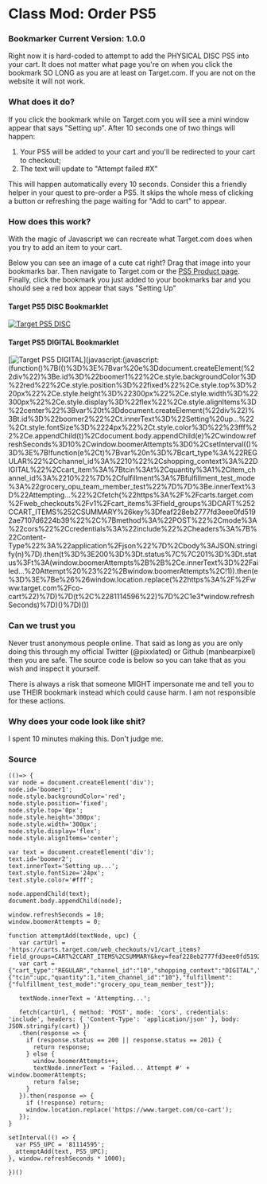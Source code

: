 # Class Mod: Order PS5

### Bookmarker Current Version: 1.0.0
Right now it is hard-coded to attempt to add the PHYSICAL DISC PS5 into your cart. It does not matter what page you're on when you click the bookmark SO LONG as you are at least on Target.com. If you are not on the website it will not work.

### What does it do?
If you click the bookmark while on Target.com you will see a mini window appear that says "Setting up". After 10 seconds one of two things will happen:
  1) Your PS5 will be added to your cart and you'll be redirected to your cart to checkout;
  2) The text will update to "Attempt failed #X"

This will happen automatically every 10 seconds. Consider this a friendly helper in your quest to pre-order a PS5. It skips the whole mess of clicking a button or refreshing the page waiting for "Add to cart" to appear.

### How does this work?
With the magic of Javascript we can recreate what Target.com does when you try to add an item to your cart.

Below you can see an image of a cute cat right? Drag that image into your bookmarks bar. Then navigate to Target.com or the [PS5 Product page](https://www.target.com/p/playstation-5-console/-/A-81114595). Finally, click the bookmark you just added to your bookmarks bar and you should see a red box appear that says "Setting Up"

#### Target PS5 DISC Bookmarklet
[![Target PS5 DISC](https://user-images.githubusercontent.com/6686750/93834445-91f44500-fc41-11ea-8bf7-67acf2f9eda4.png)](javascript:(function()%7B(()%3D%3E%7Bvar%20e%3Ddocument.createElement(%22div%22)%3Be.id%3D%22boomer1%22%2Ce.style.backgroundColor%3D%22red%22%2Ce.style.position%3D%22fixed%22%2Ce.style.top%3D%220px%22%2Ce.style.height%3D%22300px%22%2Ce.style.width%3D%22300px%22%2Ce.style.display%3D%22flex%22%2Ce.style.alignItems%3D%22center%22%3Bvar%20t%3Ddocument.createElement(%22div%22)%3Bt.id%3D%22boomer2%22%2Ct.innerText%3D%22Setting%20up...%22%2Ct.style.fontSize%3D%2224px%22%2Ct.style.color%3D%22%23fff%22%2Ce.appendChild(t)%2Cdocument.body.appendChild(e)%2Cwindow.refreshSeconds%3D10%2Cwindow.boomerAttempts%3D0%2CsetInterval(()%3D%3E%7B!function(e%2Ct)%7Bvar%20n%3D%7Bcart_type%3A%22REGULAR%22%2Cchannel_id%3A%2210%22%2Cshopping_context%3A%22DIGITAL%22%2Ccart_item%3A%7Btcin%3At%2Cquantity%3A1%2Citem_channel_id%3A%2210%22%7D%2Cfulfillment%3A%7Bfulfillment_test_mode%3A%22grocery_opu_team_member_test%22%7D%7D%3Be.innerText%3D%22Attempting...%22%2Cfetch(%22https%3A%2F%2Fcarts.target.com%2Fweb_checkouts%2Fv1%2Fcart_items%3Ffield_groups%3DCART%252CCART_ITEMS%252CSUMMARY%26key%3Dfeaf228eb2777fd3eee0fd5192ae7107d6224b39%22%2C%7Bmethod%3A%22POST%22%2Cmode%3A%22cors%22%2Ccredentials%3A%22include%22%2Cheaders%3A%7B%22Content-Type%22%3A%22application%2Fjson%22%7D%2Cbody%3AJSON.stringify(n)%7D).then(t%3D%3E200%3D%3Dt.status%7C%7C201%3D%3Dt.status%3Ft%3A(window.boomerAttempts%2B%2B%2Ce.innerText%3D%22Failed...%20Attempt%20%23%22%2Bwindow.boomerAttempts%2C!1)).then(e%3D%3E%7Be%26%26window.location.replace(%22https%3A%2F%2Fwww.target.com%2Fco-cart%22)%7D)%7D(t%2C%2281114595%22)%7D%2C1e3*window.refreshSeconds)%7D)()%7D)())

#### Target PS5 DIGITAL Bookmarklet
[![Target PS5 DIGITAL](https://user-images.githubusercontent.com/6686750/93834445-91f44500-fc41-11ea-8bf7-67acf2f9eda4.png)](javascript:(javascript:(function()%7B(()%3D%3E%7Bvar%20e%3Ddocument.createElement(%22div%22)%3Be.id%3D%22boomer1%22%2Ce.style.backgroundColor%3D%22red%22%2Ce.style.position%3D%22fixed%22%2Ce.style.top%3D%220px%22%2Ce.style.height%3D%22300px%22%2Ce.style.width%3D%22300px%22%2Ce.style.display%3D%22flex%22%2Ce.style.alignItems%3D%22center%22%3Bvar%20t%3Ddocument.createElement(%22div%22)%3Bt.id%3D%22boomer2%22%2Ct.innerText%3D%22Setting%20up...%22%2Ct.style.fontSize%3D%2224px%22%2Ct.style.color%3D%22%23fff%22%2Ce.appendChild(t)%2Cdocument.body.appendChild(e)%2Cwindow.refreshSeconds%3D10%2Cwindow.boomerAttempts%3D0%2CsetInterval(()%3D%3E%7B!function(e%2Ct)%7Bvar%20n%3D%7Bcart_type%3A%22REGULAR%22%2Cchannel_id%3A%2210%22%2Cshopping_context%3A%22DIGITAL%22%2Ccart_item%3A%7Btcin%3At%2Cquantity%3A1%2Citem_channel_id%3A%2210%22%7D%2Cfulfillment%3A%7Bfulfillment_test_mode%3A%22grocery_opu_team_member_test%22%7D%7D%3Be.innerText%3D%22Attempting...%22%2Cfetch(%22https%3A%2F%2Fcarts.target.com%2Fweb_checkouts%2Fv1%2Fcart_items%3Ffield_groups%3DCART%252CCART_ITEMS%252CSUMMARY%26key%3Dfeaf228eb2777fd3eee0fd5192ae7107d6224b39%22%2C%7Bmethod%3A%22POST%22%2Cmode%3A%22cors%22%2Ccredentials%3A%22include%22%2Cheaders%3A%7B%22Content-Type%22%3A%22application%2Fjson%22%7D%2Cbody%3AJSON.stringify(n)%7D).then(t%3D%3E200%3D%3Dt.status%7C%7C201%3D%3Dt.status%3Ft%3A(window.boomerAttempts%2B%2B%2Ce.innerText%3D%22Failed...%20Attempt%20%23%22%2Bwindow.boomerAttempts%2C!1)).then(e%3D%3E%7Be%26%26window.location.replace(%22https%3A%2F%2Fwww.target.com%2Fco-cart%22)%7D)%7D(t%2C%2281114596%22)%7D%2C1e3*window.refreshSeconds)%7D)()%7D)())


### Can we trust you
Never trust anonymous people online. That said as long as you are only doing this through my official Twitter (@pixxlated) or Github (manbearpixel) then you are safe. The source code is below so you can take that as you wish and inspect it yourself.

There is always a risk that someone MIGHT impersonate me and tell you to use THEIR bookmark instead which could cause harm. I am not responsible for these actions.

### Why does your code look like shit?
I spent 10 minutes making this. Don't judge me.

### Source
```
(()=> {
var node = document.createElement('div');
node.id='boomer1';
node.style.backgroundColor='red';
node.style.position='fixed';
node.style.top='0px';
node.style.height='300px';
node.style.width='300px';
node.style.display='flex';
node.style.alignItems='center';

var text = document.createElement('div');
text.id='boomer2';
text.innerText='Setting up...';
text.style.fontSize='24px';
text.style.color='#fff';

node.appendChild(text);
document.body.appendChild(node);

window.refreshSeconds = 10;
window.boomerAttempts = 0;

function attemptAdd(textNode, upc) {
   var cartUrl = 'https://carts.target.com/web_checkouts/v1/cart_items?field_groups=CART%2CCART_ITEMS%2CSUMMARY&key=feaf228eb2777fd3eee0fd5192ae7107d6224b39';
   var cart = {"cart_type":"REGULAR","channel_id":"10","shopping_context":"DIGITAL","cart_item":{"tcin":upc,"quantity":1,"item_channel_id":"10"},"fulfillment":{"fulfillment_test_mode":"grocery_opu_team_member_test"}};
   
   textNode.innerText = 'Attempting...';

   fetch(cartUrl, { method: 'POST', mode: 'cors', credentials: 'include', headers: { 'Content-Type': 'application/json' }, body: JSON.stringify(cart) })
   .then(response => {
     if (response.status == 200 || response.status == 201) {
       return response;
     } else {
       window.boomerAttempts++;
       textNode.innerText = 'Failed... Attempt #' + window.boomerAttempts;
       return false;
     }
   }).then(response => {
     if (!response) return;
     window.location.replace('https://www.target.com/co-cart');
   });
}

setInterval(() => {
  var PS5_UPC = '81114595';
  attemptAdd(text, PS5_UPC);
}, window.refreshSeconds * 1000);

})()
```

